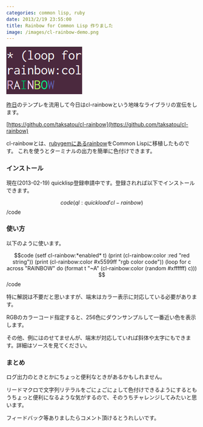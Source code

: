```yaml
---
categories: common lisp, ruby
date: 2013/2/19 23:55:00
title: Rainbow for Common Lisp 作りました
image: /images/cl-rainbow-demo.png
---
```


![lisp](/images/cl-rainbow-demo.png)

[昨日](http://mojavy.com/blog/2013/02/18/ltsv-for-common-lisp/)のテンプレを流用して今日はcl-rainbowという地味なライブラリの宣伝をします。

[https://github.com/taksatou/cl-rainbow](https://github.com/taksatou/cl-rainbow)

cl-rainbowとは、[rubygemにあるrainbow](https://github.com/sickill/rainbow)をCommon Lispに移植したものです。
これを使うとターミナルの出力を簡単に色付けできます。

### インストール

現在(2013-02-19) quicklisp登録申請中です。登録されれば以下でインストールできます。

$$code
(ql:quickload 'cl-rainbow)
$$/code

### 使い方

以下のように使います。

$$code
(setf cl-rainbow:*enabled* t)
(print (cl-rainbow:color :red "red string"))
(print (cl-rainbow:color #x5599ff "rgb color code"))
(loop for c across "RAINBOW" do (format t "~A" (cl-rainbow:color (random #xffffff) c)))
$$/code

特に解説は不要だと思いますが、端末はカラー表示に対応している必要があります。

RGBのカラーコード指定すると、256色にダウンサンプルして一番近い色を表示します。

その他、例にはのせてませんが、端末が対応していれば斜体や太字にもできます。詳細はソースを見てください。

### まとめ

ログ出力のときとかにちょっと便利なときがあるかもしれません。

リードマクロで文字列リテラルをごにょごにょして色付けできるようにするともうちょっと便利になるような気がするので、そのうちチャレンジしてみたいと思います。

フィードバック等ありましたらコメント頂けるとうれしいです。
